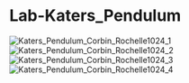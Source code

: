 # Lab-Katers_Pendulum

![Katers_Pendulum_Corbin_Rochelle1024_1](https://user-images.githubusercontent.com/94238706/223871761-a933f142-db4f-4c24-b3b7-d0e3fe60fb38.jpg)
![Katers_Pendulum_Corbin_Rochelle1024_2](https://user-images.githubusercontent.com/94238706/223871791-56f1278e-79cc-4ffe-9041-7ff1abb92c85.jpg)
![Katers_Pendulum_Corbin_Rochelle1024_3](https://user-images.githubusercontent.com/94238706/223871803-1755e36f-c552-4233-9681-800859f38e16.jpg)
![Katers_Pendulum_Corbin_Rochelle1024_4](https://user-images.githubusercontent.com/94238706/223871826-4bb88d21-977b-4f54-a148-20094cc1d774.jpg)

